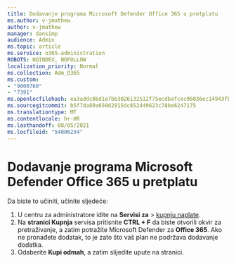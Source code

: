 ```yaml
---
title: Dodavanje programa Microsoft Defender Office 365 u pretplatu
ms.author: v-jmathew
author: v-jmathew
manager: dansimp
audience: Admin
ms.topic: article
ms.service: o365-administration
ROBOTS: NOINDEX, NOFOLLOW
localization_priority: Normal
ms.collection: Adm_O365
ms.custom:
- "9000760"
- "7391"
ms.openlocfilehash: ea3addc8bd1e7bb3026132512f75ecdbafcec06036ec14943fb3aed554e25757
ms.sourcegitcommit: b5f7da89a650d2915dc652449623c78be6247175
ms.translationtype: MT
ms.contentlocale: hr-HR
ms.lasthandoff: 08/05/2021
ms.locfileid: "54006234"
---
```

# <a name="add-microsoft-defender-for-office-365-to-your-subscription"></a>Dodavanje programa Microsoft Defender Office 365 u pretplatu

Da biste to učiniti, učinite sljedeće:

1. U centru za administratore idite na **Servisi za**  >  [kupnju naplate](https://go.microsoft.com/fwlink/p/?linkid=868433).
2. Na **stranici Kupnja** servisa pritisnite **CTRL + F** da biste otvorili okvir za pretraživanje, a zatim potražite Microsoft Defender za **Office 365**. Ako ne pronađete dodatak, to je zato što vaš plan ne podržava dodavanje dodatka.
3. Odaberite **Kupi odmah**, a zatim slijedite upute na stranici.
